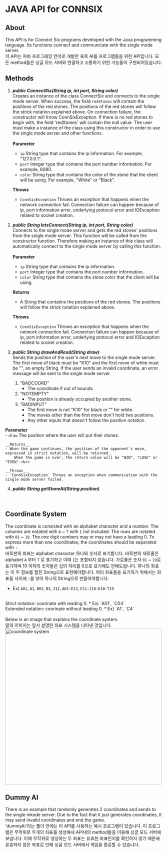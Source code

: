 # JAVA API for CONNSIX

## About
This API is for Connect Six programs developed with the Java programming language. Its functions connect and communicate with the single mode server.
<br>
이 API는 자바 프로그래밍 언어로 개발한 육목 AI를 프로그램들을 위한 API입니다. 모든 method들은 싱글 모드 서버와 연결하고 소통하기 위한 기능들이 구현되어있습니다.

## Methods
1. ***public ConnectSix(String ip, int port, String color)***   
Creates an instance of the class ConnectSix and connects to the single mode server.
When success, the field `redStones` will contain the positions of the red stones.
The positions of the red stones will follow the strick notation explained above.
On connection failure, the constructor will throw ConnSixException.
If there is no red stones to begin with, the field 'redStones' will contain the null value.
The user must make a instance of the class using this constructor in order to use the single mode server and other functions.
<br><br>
__Parameter__
    - `ip` String type that contains the ip information. For example, "127.0.0.1".
    - `port` Integer type that contains the port number information. For example, 8080.
    - `color` String type that contains the color of the stone that the client will be using. For example, "White" or "Black".   
       
    __Throws__
    - `ConnSixException` Throws an exception that happens when the network connection fail.
        Connection failure can happen because of ip, port information error, underlying protocol error and IOException related to socket creation.
2. ***public String letsConnect(String ip, int port, String color)***   
Connects to the single mode server and gets the red stones' positions from the single mode server.
This function will be called from the constructor function.
Therefore making an instance of this class will automatically connect to the single mode server by calling this function.
<br><br>
__Parameter__
    - `ip` String type that contains the ip information.
    - `port` Integer type that contains the port number information.
    - `color` String type that contains the stone color that the client will be using.   
       
    __Returns__
    - A String that contatins the positions of the red stones. The positions will follow the strick notation explained above.   
       
    __Throws__
    - `ConnSixException` Throws an exception that happens when the network connection fail.
			Connection failure can happen because of ip, port information error, underlying protocol error and IOException related to socket creation.
3. ***public String drawAndRead(String draw)***   
Sends the position of the user's next move to the single mode server.
The first move of black must be "K10" and the first move of white must be "", an empty String.
If the user sends an invalid coordinate, an error message will be sent to the single mode server.
    1. "BADCOORD"
        - The coordinate if out of bounds
    2. "NOTEMPTY"
        - The position is already occupied by another stone.
    3. "BADINPUT"
        - The first move is not "K10" for black or "" for white.
        - The moves other than the first move don't hold two positions.
        - Any other inputs that doesn't follow the position notation.
    <!-- **All positions will follow the position notation explained above.**    -->
__Parameter__   
    - `draw` The position where the user will put their stones.   
       
    __Returns__
    - When the game continues, the position of the opponent's move, expressed in strict notation, will be returned.
        When the game is over, the return value will be "WIN", "LOSE" or "EVEN".<br>   
       
    __Throws__
    - `ConnSixException` Throws an exception when communication with the single mode server failed.
4. ***public String getStoneAt(String position)***   
<br>

## Coordinate System
The coordinate is consisted with an alphabet character and a number. The columns are notated with `A` ~ `T` with `I` not included. The rows are notated with `01` ~ `19`. The one digit numbers may or may not have a leading 0. To express more than one coordinates, the coordinates should be separated with `:`.
<br>
바둑판의 좌표는 alphabet character 하나와 숫자로 표기합니다. 바둑판의 세로줄은 alphabet `A` 부터 `T` 로 표기하고 이때 `I`는 포함되지 않습니다. 가로줄은 숫자 `01` ~ `19`로 표기하며 10 이하의 숫자들은 십의 자리를 0으로 표기해도 안해도됩니다. 하나의 좌표는 이 두 정보를 합친 String으로 표현해야합니다. 여러 좌표들을 표기하기 위해서는 좌표들 사이에 `:`를 넣어 하나의 String으로 만들어야합니다.
* Ex) `A01`, `A1`, `B03`, `B3`, `J12`, `A01:E13`, `E11:J18:K10:T19`
<br>
Strict notation: coorinate with leading 0.
* Ex) `A01`, `C04`
<br>
Extended notation: coorinate without leading 0.
* Ex) `A1`, `C4`
<br>
<br>
Below is an image that explains the coordinate system.
<br>
밑의 이미지는 앞서 설명한 좌표 시스템을 나타낸 것입니다.
<br>
<img src="./ConnSix/image/coordinate_system.png" alt="coordinate system" width="500"/>

## Dummy AI
There is an example that randomly generates 2 coordinates and sends to the single mkode server. Due to the fact that it just generates coordinates, it may send invalid coordinates and end the game.
<br>
'dummyAi'라는 폴더 안에는 이 API를 사용하는 예시 프로그램이 있습니다. 이 프로그램은 무작위로 두개의 좌표를 생성해내 API내의 method들을 이용해 싱글 모드 서버에 보냅니다. 이때 무작위로 생성하는 두 좌표는 유효한 좌표인지를 확인하지 않기 때문에 유효하지 않은 좌표로 인해 싱글 모드 서버에서 게임을 종료할 수 있습니다.
